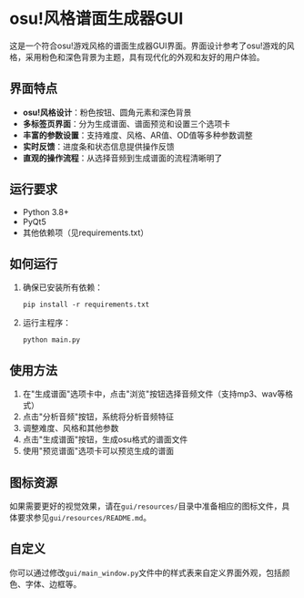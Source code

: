 # osu!风格谱面生成器GUI

这是一个符合osu!游戏风格的谱面生成器GUI界面。界面设计参考了osu!游戏的风格，采用粉色和深色背景为主题，具有现代化的外观和友好的用户体验。

## 界面特点

- **osu!风格设计**：粉色按钮、圆角元素和深色背景
- **多标签页界面**：分为生成谱面、谱面预览和设置三个选项卡
- **丰富的参数设置**：支持难度、风格、AR值、OD值等多种参数调整
- **实时反馈**：进度条和状态信息提供操作反馈
- **直观的操作流程**：从选择音频到生成谱面的流程清晰明了

## 运行要求

- Python 3.8+
- PyQt5
- 其他依赖项（见requirements.txt）

## 如何运行

1. 确保已安装所有依赖：
   ```
   pip install -r requirements.txt
   ```

2. 运行主程序：
   ```
   python main.py
   ```

## 使用方法

1. 在"生成谱面"选项卡中，点击"浏览"按钮选择音频文件（支持mp3、wav等格式）
2. 点击"分析音频"按钮，系统将分析音频特征
3. 调整难度、风格和其他参数
4. 点击"生成谱面"按钮，生成osu格式的谱面文件
5. 使用"预览谱面"选项卡可以预览生成的谱面

## 图标资源

如果需要更好的视觉效果，请在`gui/resources/`目录中准备相应的图标文件，具体要求参见`gui/resources/README.md`。

## 自定义

你可以通过修改`gui/main_window.py`文件中的样式表来自定义界面外观，包括颜色、字体、边框等。 